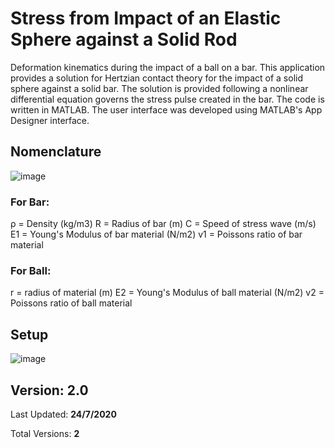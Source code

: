 # Stress from Impact of an Elastic Sphere against a Solid Rod
Deformation kinematics during the impact of a ball on a bar. This application provides a solution for Hertzian contact theory for the impact of a solid sphere against a solid bar. The solution is provided following a nonlinear differential equation governs the stress pulse created in the bar. The code is written in MATLAB. The user interface was developed using MATLAB's App Designer interface.

## Nomenclature
![image](https://user-images.githubusercontent.com/67676399/149945639-a7748f3a-1e32-4552-9c26-4055a0e62a1e.png)

### For Bar:
ρ = Density (kg/m3)
R = Radius of bar (m)
C = Speed of stress wave (m/s)
E1 = Young's Modulus of bar material (N/m2)
v1 = Poissons ratio of bar material

### For Ball:
r = radius of material (m)
E2 = Young's Modulus of ball material (N/m2)
v2 = Poissons ratio of ball material

## Setup
![image](https://user-images.githubusercontent.com/67676399/149945855-c9634663-ec22-4984-9278-74819a652ee3.png)



## Version: 2.0
Last Updated: **24/7/2020**

Total Versions: **2**
